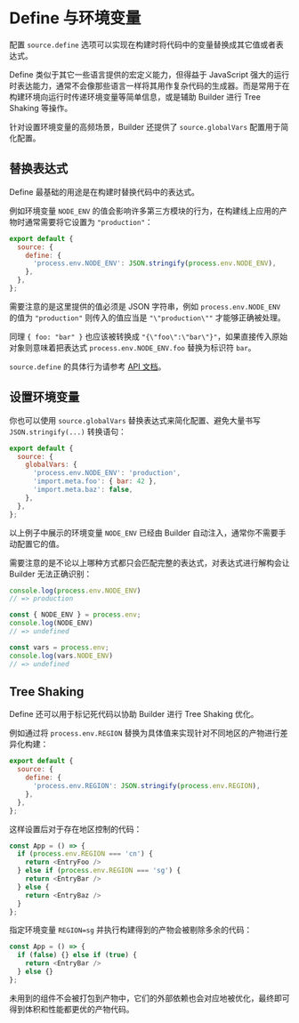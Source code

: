 # Define 与环境变量

配置 `source.define` 选项可以实现在构建时将代码中的变量替换成其它值或者表达式。

Define 类似于其它一些语言提供的宏定义能力，但得益于 JavaScript 强大的运行时表达能力，通常不会像那些语言一样将其用作复杂代码的生成器。而是常用于在构建环境向运行时传递环境变量等简单信息，或是辅助 Builder 进行 Tree Shaking 等操作。

针对设置环境变量的高频场景，Builder 还提供了 `source.globalVars` 配置用于简化配置。

## 替换表达式

Define 最基础的用途是在构建时替换代码中的表达式。

例如环境变量 `NODE_ENV` 的值会影响许多第三方模块的行为，在构建线上应用的产物时通常需要将它设置为 `"production"`：

```js
export default {
  source: {
    define: {
      'process.env.NODE_ENV': JSON.stringify(process.env.NODE_ENV),
    },
  },
};
```

需要注意的是这里提供的值必须是 JSON 字符串，例如 `process.env.NODE_ENV` 的值为 `"production"` 则传入的值应当是 `"\"production\""` 才能够正确被处理。

同理 `{ foo: "bar" }` 也应该被转换成 `"{\"foo\":\"bar\"}"`，如果直接传入原始对象则意味着把表达式 `process.env.NODE_ENV.foo` 替换为标识符 `bar`。

`source.define` 的具体行为请参考 [API 文档](/api/config-source.html#source-define)。

## 设置环境变量

你也可以使用 `source.globalVars` 替换表达式来简化配置、避免大量书写 `JSON.stringify(...)` 转换语句：

```js
export default {
  source: {
    globalVars: {
      'process.env.NODE_ENV': 'production',
      'import.meta.foo': { bar: 42 },
      'import.meta.baz': false,
    },
  },
};
```

以上例子中展示的环境变量 `NODE_ENV` 已经由 Builder 自动注入，通常你不需要手动配置它的值。 

需要注意的是不论以上哪种方式都只会匹配完整的表达式，对表达式进行解构会让 Builder 无法正确识别：

```js
console.log(process.env.NODE_ENV)
// => production

const { NODE_ENV } = process.env;
console.log(NODE_ENV)
// => undefined

const vars = process.env;
console.log(vars.NODE_ENV)
// => undefined
```

## Tree Shaking

Define 还可以用于标记死代码以协助 Builder 进行 Tree Shaking 优化。

例如通过将 `process.env.REGION` 替换为具体值来实现针对不同地区的产物进行差异化构建：

```js
export default {
  source: {
    define: {
      'process.env.REGION': JSON.stringify(process.env.REGION),
    },
  },
};
```

这样设置后对于存在地区控制的代码：

```js
const App = () => {
  if (process.env.REGION === 'cn') {
    return <EntryFoo />
  } else if (process.env.REGION === 'sg') {
    return <EntryBar />
  } else {
    return <EntryBaz />
  }
};
```

指定环境变量 `REGION=sg` 并执行构建得到的产物会被剔除多余的代码：

```js
const App = () => {
  if (false) {} else if (true) {
    return <EntryBar />
  } else {}
};
```

未用到的组件不会被打包到产物中，它们的外部依赖也会对应地被优化，最终即可得到体积和性能都更优的产物代码。
